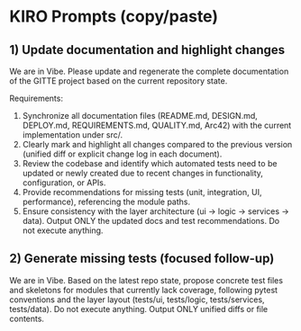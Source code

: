 # KIRO Prompts (copy/paste)

## 1) Update documentation and highlight changes
We are in Vibe. Please update and regenerate the complete documentation of the GITTE project based on the current repository state.

Requirements:
1. Synchronize all documentation files (README.md, DESIGN.md, DEPLOY.md, REQUIREMENTS.md, QUALITY.md, Arc42) with the current implementation under src/.
2. Clearly mark and highlight all changes compared to the previous version (unified diff or explicit change log in each document).
3. Review the codebase and identify which automated tests need to be updated or newly created due to recent changes in functionality, configuration, or APIs.
4. Provide recommendations for missing tests (unit, integration, UI, performance), referencing the module paths.
5. Ensure consistency with the layer architecture (ui -> logic -> services -> data). Output ONLY the updated docs and test recommendations. Do not execute anything.

## 2) Generate missing tests (focused follow-up)
We are in Vibe. Based on the latest repo state, propose concrete test files and skeletons for modules that currently lack coverage, following pytest conventions and the layer layout (tests/ui, tests/logic, tests/services, tests/data). Do not execute anything. Output ONLY unified diffs or file contents.
